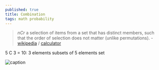 ```yaml
---
published: true
title: Combination
tags: math probability
---
```

> _nCr_ a selection of items from a set that has distinct members, such that the order of selection does not matter (unlike permutations). - [wikipedia](https://en.wikipedia.org/wiki/Combination) / [calculator](https://www.calculatorsoup.com/calculators/discretemathematics/combinations.php)

5 C 3 = 10: 3 elements subsets of 5 elements set

![caption](https://upload.wikimedia.org/wikipedia/commons/thumb/6/65/Combinations_without_repetition%3B_5_choose_3.svg/440px-Combinations_without_repetition%3B_5_choose_3.svg.png)
